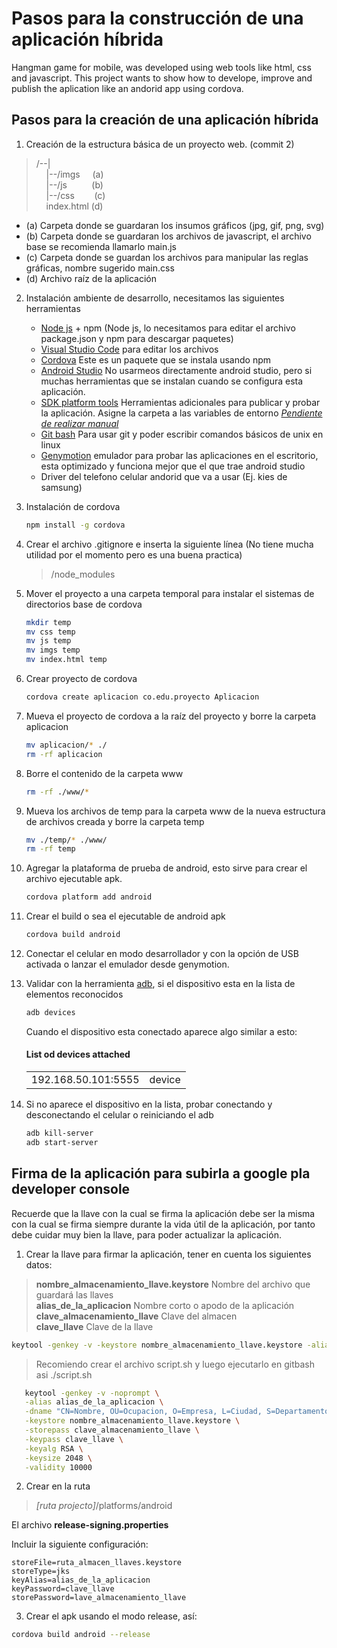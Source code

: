 # Pasos para la construcción de una aplicación híbrida
Hangman game for mobile, was developed using web tools like html, css and javascript. This project wants to show how to develope, improve and publish the aplication like an andorid app using cordova.

## Pasos para la creación de una aplicación híbrida  

1. Creación de la estructura básica de un proyecto web. (commit 2)  

 > /--|  
 >  &nbsp;&nbsp;&nbsp;&nbsp;|--/imgs&nbsp;&nbsp;&nbsp;&nbsp;&nbsp;(a)  
 >  &nbsp;&nbsp;&nbsp;&nbsp;|--/js&nbsp;&nbsp;&nbsp;&nbsp;&nbsp;&nbsp;&nbsp;&nbsp;&nbsp;&nbsp;(b)  
 >  &nbsp;&nbsp;&nbsp;&nbsp;|--/css &nbsp;&nbsp;&nbsp;&nbsp;&nbsp;&nbsp;&nbsp;(c)  
 >  &nbsp;&nbsp;&nbsp;&nbsp;index.html (d)  

   - (a) Carpeta donde se guardaran los insumos gráficos (jpg, gif, png, svg)  
   - (b) Carpeta donde se guardaran los archivos de javascript, el archivo base se recomienda llamarlo main.js  
   - (c) Carpeta donde se guardan los archivos para manipular las reglas gráficas, nombre sugerido main.css  
   - (d) Archivo raíz de la aplicación  

2. Instalación ambiente de desarrollo, necesitamos las siguientes herramientas  

    + [Node js] + npm (Node js, lo necesitamos para editar el archivo package.json y npm para descargar paquetes)  
    + [Visual Studio Code] para editar los archivos  
    + [Cordova] Este es un paquete que se instala usando npm  
    + [Android Studio] No usarmeos directamente android studio, pero si muchas herramientas que se instalan cuando se configura esta aplicación.   
    + [SDK platform tools] Herramientas adicionales para publicar y probar la aplicación. Asigne la carpeta a las variables de entorno *[Pendiente de realizar manual]* 
    + [Git bash] Para usar git y poder escribir comandos básicos de unix en linux  
    + [Genymotion] emulador para probar las aplicaciones en el escritorio, esta optimizado y funciona mejor que el que trae android studio  
    + Driver del telefono celular andorid que va a usar (Ej. kies de samsung)

3. Instalación de cordova

    ```sh
    npm install -g cordova
    ```
4. Crear el archivo .gitignore e inserta la siguiente línea (No tiene mucha utilidad por el momento pero es una buena practica)

    > /node_modules

5. Mover el proyecto a una carpeta temporal para instalar el sistemas de directorios base de cordova

    ```sh
    mkdir temp
    mv css temp
    mv js temp
    mv imgs temp
    mv index.html temp
    ```
6. Crear proyecto de cordova

    ```sh
    cordova create aplicacion co.edu.proyecto Aplicacion
    ```

7. Mueva el proyecto de cordova a la raíz del proyecto y borre la carpeta aplicacion

    ```sh
    mv aplicacion/* ./
    rm -rf aplicacion
    ```
8. Borre el contenido de la carpeta www

    ```sh
    rm -rf ./www/*
    ```

9. Mueva los archivos de temp para la carpeta www de la nueva estructura de archivos creada y borre la carpeta temp

    ```sh
    mv ./temp/* ./www/
    rm -rf temp
    ```
10. Agregar la plataforma de prueba de android, esto sirve para crear el archivo ejecutable apk.

    ```sh 
    cordova platform add android
    ```

11. Crear el build o sea el ejecutable de android apk

    ```sh 
    cordova build android
    ```

12. Conectar el celular en modo desarrollador y con la opción de USB activada o lanzar el emulador desde genymotion.

13. Validar con la herramienta [adb], si el dispositivo esta en la lista de elementos reconocidos

    ```sh 
    adb devices
    ```

    Cuando el dispositivo esta conectado aparece algo similar a esto:

    #### List od devices attached   
    |           ||                          
    |------------------------------|------------------------------|  
    |192.168.50.101:5555      |      device                       |   

14. Si no aparece el dispositivo en la lista, probar conectando y desconectando el celular o reiniciando el adb

    ```sh 
    adb kill-server
    adb start-server
    ```

## Firma de la aplicación para subirla a google pla developer console

Recuerde que la llave con la cual se firma la aplicación debe ser la misma con la cual se firma siempre durante la vida útil de la aplicación, por tanto debe cuidar muy bien la llave, para poder actualizar la aplicación.

1. Crear la llave para firmar la aplicación, tener en cuenta los siguientes datos:  

> **nombre_almacenamiento_llave.keystore** Nombre del archivo que guardará las llaves  
**alias_de_la_aplicacion** Nombre corto o apodo de la aplicación  
**clave_almacenamiento_llave** Clave del almacen  
**clave_llave** Clave de la llave  

```sh
keytool -genkey -v -keystore nombre_almacenamiento_llave.keystore -alias aplicacion_hibrida -keyalg RSA -keysize 2048 -validity 10000
```

>Recomiendo crear el archivo script.sh y luego ejecutarlo en gitbash asi ./script.sh

 ```sh
    keytool -genkey -v -noprompt \
    -alias alias_de_la_aplicacion \
    -dname "CN=Nombre, OU=Ocupacion, O=Empresa, L=Ciudad, S=Departamento, C=Codigo Zip" \
    -keystore nombre_almacenamiento_llave.keystore \
    -storepass clave_almacenamiento_llave \
    -keypass clave_llave \
    -keyalg RSA \
    -keysize 2048 \
    -validity 10000
 ```

2. Crear en la ruta  

> *[ruta projecto]*/platforms/android  

El archivo **release-signing.properties**  

Incluir la siguiente configuración:

    storeFile=ruta_almacen_llaves.keystore  
    storeType=jks  
    keyAlias=alias_de_la_aplicacion  
    keyPassword=clave_llave  
    storePassword=lave_almacenamiento_llave  

3. Crear el apk usando el modo release, así:

```sh
cordova build android --release
```


[Node js]:https://nodejs.org/es/
[Visual Studio Code]:https://code.visualstudio.com/
[Cordova]:https://cordova.apache.org/
[Android Studio]:https://developer.android.com/studio/?hl=es-419
[Git bash]:https://git-scm.com/downloads
[Genymotion]:https://www.genymotion.com/fun-zone/
[SDK platform tools]:https://developer.android.com/studio/releases/platform-tools
[Pendiente de realizar manual]:http://evothings.com/doc/build/cordova-install-windows.html
[adb]:https://www.howtogeek.com/125769/how-to-install-and-use-abd-the-android-debug-bridge-utility/
